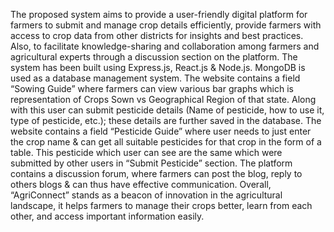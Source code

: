 The proposed system aims to provide a user-friendly digital platform for farmers to submit and manage crop details efficiently, provide farmers with access to crop data from other districts for insights and best practices. Also, to facilitate knowledge-sharing and collaboration among farmers and agricultural experts through a discussion section on the platform. The system has been built using Express.js, React.js & Node.js. MongoDB is used as a database management system. The website contains a field “Sowing Guide” where farmers can view various bar graphs which is representation of Crops Sown vs Geographical Region of that state. Along with this user can submit pesticide details (Name of pesticide, how to use it, type of pesticide, etc.); these details are further saved in the database. The website contains a field “Pesticide Guide” where user needs to just enter the crop name & can get all suitable pesticides for that crop in the form of a table. This pesticide which user can see are the same which were submitted by other users in “Submit Pesticide” section. The platform contains a discussion forum, where farmers can post the blog, reply to others blogs & can thus have effective communication. Overall, “AgriConnect” stands as a beacon of innovation in the agricultural landscape, it helps farmers to  manage their crops better, learn from each other, and access important information easily.
